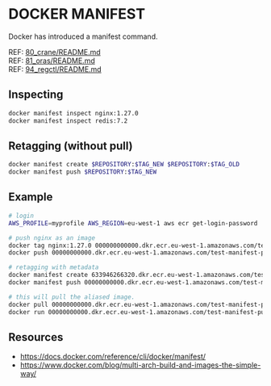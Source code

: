 # DOCKER MANIFEST

Docker has introduced a manifest command.  

REF: [80_crane/README.md](../80_crane/README.md)  
REF: [81_oras/README.md](../81_oras/README.md)  
REF: [94_regctl/README.md](../94_regctl/README.md)  

## Inspecting

```sh
docker manifest inspect nginx:1.27.0
docker manifest inspect redis:7.2 
```

## Retagging (without pull)

```sh
docker manifest create $REPOSITORY:$TAG_NEW $REPOSITORY:$TAG_OLD
docker manifest push $REPOSITORY:$TAG_NEW
```

## Example

```sh
# login
AWS_PROFILE=myprofile AWS_REGION=eu-west-1 aws ecr get-login-password | docker login --username AWS --password-stdin 000000000000.dkr.ecr.eu-west-1.amazonaws.com

# push nginx as an image
docker tag nginx:1.27.0 000000000000.dkr.ecr.eu-west-1.amazonaws.com/test-manifest-push:1.27.0         
docker push 00000000000.dkr.ecr.eu-west-1.amazonaws.com/test-manifest-push:1.27.0

# retagging with metadata
docker manifest create 633946266320.dkr.ecr.eu-west-1.amazonaws.com/test-manifest-push:new_image 00000000000.dkr.ecr.eu-west-1.amazonaws.com/test-manifest-push:1.27.0
docker manifest push 00000000000.dkr.ecr.eu-west-1.amazonaws.com/test-manifest-push:new_image

# this will pull the aliased image.
docker pull 00000000000.dkr.ecr.eu-west-1.amazonaws.com/test-manifest-push:new_image
docker run 00000000000.dkr.ecr.eu-west-1.amazonaws.com/test-manifest-push:new_image
```

## Resources

* https://docs.docker.com/reference/cli/docker/manifest/
* https://www.docker.com/blog/multi-arch-build-and-images-the-simple-way/

